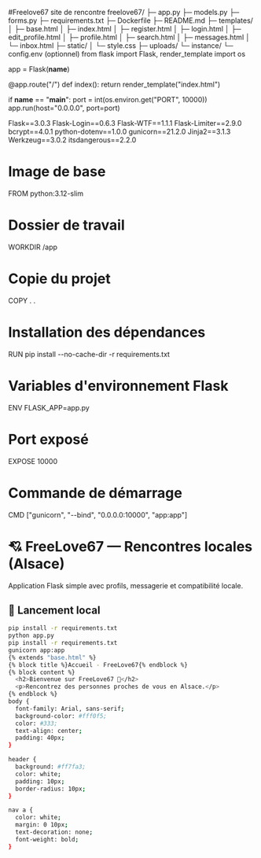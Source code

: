 #Freelove67
site de rencontre
freelove67/
├─ app.py
├─ models.py
├─ forms.py
├─ requirements.txt
├─ Dockerfile
├─ README.md
├─ templates/
│  ├─ base.html
│  ├─ index.html
│  ├─ register.html
│  ├─ login.html
│  ├─ edit_profile.html
│  ├─ profile.html
│  ├─ search.html
│  ├─ messages.html
│  └─ inbox.html
├─ static/
│  └─ style.css
├─ uploads/
└─ instance/
   └─ config.env  (optionnel)
from flask import Flask, render_template
import os

app = Flask(__name__)

@app.route("/")
def index():
    return render_template("index.html")

if __name__ == "__main__":
    port = int(os.environ.get("PORT", 10000))
    app.run(host="0.0.0.0", port=port)

Flask==3.0.3
Flask-Login==0.6.3
Flask-WTF==1.1.1
Flask-Limiter==2.9.0
bcrypt==4.0.1
python-dotenv==1.0.0
gunicorn==21.2.0
Jinja2==3.1.3
Werkzeug==3.0.2
itsdangerous==2.2.0
# Image de base
FROM python:3.12-slim

# Dossier de travail
WORKDIR /app

# Copie du projet
COPY . .

# Installation des dépendances
RUN pip install --no-cache-dir -r requirements.txt

# Variables d'environnement Flask
ENV FLASK_APP=app.py

# Port exposé
EXPOSE 10000

# Commande de démarrage
CMD ["gunicorn", "--bind", "0.0.0.0:10000", "app:app"]
# 💘 FreeLove67 — Rencontres locales (Alsace)

Application Flask simple avec profils, messagerie et compatibilité locale.

## 🚀 Lancement local

```bash
pip install -r requirements.txt
python app.py
pip install -r requirements.txt
gunicorn app:app
{% extends "base.html" %}
{% block title %}Accueil - FreeLove67{% endblock %}
{% block content %}
  <h2>Bienvenue sur FreeLove67 💞</h2>
  <p>Rencontrez des personnes proches de vous en Alsace.</p>
{% endblock %}
body {
  font-family: Arial, sans-serif;
  background-color: #fff0f5;
  color: #333;
  text-align: center;
  padding: 40px;
}

header {
  background: #ff7fa3;
  color: white;
  padding: 10px;
  border-radius: 10px;
}

nav a {
  color: white;
  margin: 0 10px;
  text-decoration: none;
  font-weight: bold;
}
